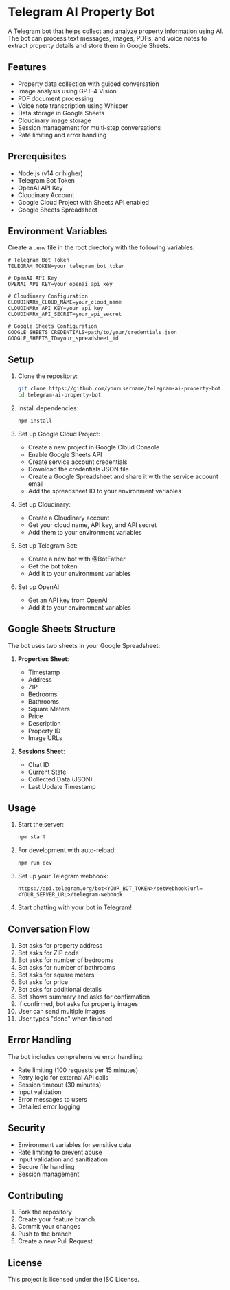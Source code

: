 # Telegram AI Property Bot

A Telegram bot that helps collect and analyze property information using AI. The bot can process text messages, images, PDFs, and voice notes to extract property details and store them in Google Sheets.

## Features

- Property data collection with guided conversation
- Image analysis using GPT-4 Vision
- PDF document processing
- Voice note transcription using Whisper
- Data storage in Google Sheets
- Cloudinary image storage
- Session management for multi-step conversations
- Rate limiting and error handling

## Prerequisites

- Node.js (v14 or higher)
- Telegram Bot Token
- OpenAI API Key
- Cloudinary Account
- Google Cloud Project with Sheets API enabled
- Google Sheets Spreadsheet

## Environment Variables

Create a `.env` file in the root directory with the following variables:

```plaintext
# Telegram Bot Token
TELEGRAM_TOKEN=your_telegram_bot_token

# OpenAI API Key
OPENAI_API_KEY=your_openai_api_key

# Cloudinary Configuration
CLOUDINARY_CLOUD_NAME=your_cloud_name
CLOUDINARY_API_KEY=your_api_key
CLOUDINARY_API_SECRET=your_api_secret

# Google Sheets Configuration
GOOGLE_SHEETS_CREDENTIALS=path/to/your/credentials.json
GOOGLE_SHEETS_ID=your_spreadsheet_id
```

## Setup

1. Clone the repository:
   ```bash
   git clone https://github.com/yourusername/telegram-ai-property-bot.git
   cd telegram-ai-property-bot
   ```

2. Install dependencies:
   ```bash
   npm install
   ```

3. Set up Google Cloud Project:
   - Create a new project in Google Cloud Console
   - Enable Google Sheets API
   - Create service account credentials
   - Download the credentials JSON file
   - Create a Google Spreadsheet and share it with the service account email
   - Add the spreadsheet ID to your environment variables

4. Set up Cloudinary:
   - Create a Cloudinary account
   - Get your cloud name, API key, and API secret
   - Add them to your environment variables

5. Set up Telegram Bot:
   - Create a new bot with @BotFather
   - Get the bot token
   - Add it to your environment variables

6. Set up OpenAI:
   - Get an API key from OpenAI
   - Add it to your environment variables

## Google Sheets Structure

The bot uses two sheets in your Google Spreadsheet:

1. **Properties Sheet**:
   - Timestamp
   - Address
   - ZIP
   - Bedrooms
   - Bathrooms
   - Square Meters
   - Price
   - Description
   - Property ID
   - Image URLs

2. **Sessions Sheet**:
   - Chat ID
   - Current State
   - Collected Data (JSON)
   - Last Update Timestamp

## Usage

1. Start the server:
   ```bash
   npm start
   ```

2. For development with auto-reload:
   ```bash
   npm run dev
   ```

3. Set up your Telegram webhook:
   ```
   https://api.telegram.org/bot<YOUR_BOT_TOKEN>/setWebhook?url=<YOUR_SERVER_URL>/telegram-webhook
   ```

4. Start chatting with your bot in Telegram!

## Conversation Flow

1. Bot asks for property address
2. Bot asks for ZIP code
3. Bot asks for number of bedrooms
4. Bot asks for number of bathrooms
5. Bot asks for square meters
6. Bot asks for price
7. Bot asks for additional details
8. Bot shows summary and asks for confirmation
9. If confirmed, bot asks for property images
10. User can send multiple images
11. User types "done" when finished

## Error Handling

The bot includes comprehensive error handling:
- Rate limiting (100 requests per 15 minutes)
- Retry logic for external API calls
- Session timeout (30 minutes)
- Input validation
- Error messages to users
- Detailed error logging

## Security

- Environment variables for sensitive data
- Rate limiting to prevent abuse
- Input validation and sanitization
- Secure file handling
- Session management

## Contributing

1. Fork the repository
2. Create your feature branch
3. Commit your changes
4. Push to the branch
5. Create a new Pull Request

## License

This project is licensed under the ISC License. 